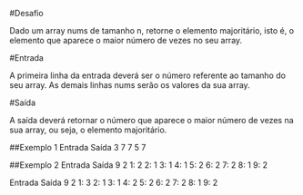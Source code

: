 #Desafio

Dado um array nums de tamanho n, retorne o elemento majoritário, isto é, o elemento que aparece o maior número de vezes no seu array.


#Entrada

A primeira linha da entrada deverá ser o número referente ao tamanho do seu array. As demais linhas nums serão os valores da sua array.


#Saída

A saída deverá retornar o número que aparece o maior número de vezes na sua array, ou seja, o elemento majoritário.


##Exemplo 1
Entrada 	Saída
3           7
7
5
7

##Exemplo 2
Entrada 	Saída
9           2
1: 2
2: 1
3: 1
4: 1
5: 2
6: 2
7: 2
8: 1
9: 2



Entrada 	Saída
9           2
1: 3
2: 1
3: 1
4: 2
5: 2
6: 2
7: 2
8: 1
9: 2